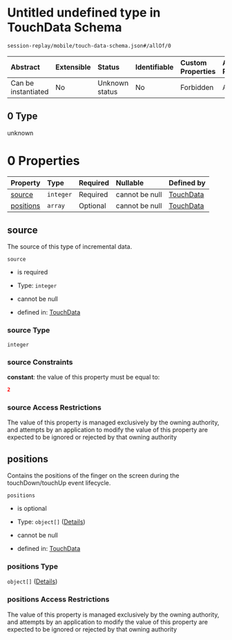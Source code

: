 # Untitled undefined type in TouchData Schema

```txt
session-replay/mobile/touch-data-schema.json#/allOf/0
```



| Abstract            | Extensible | Status         | Identifiable | Custom Properties | Additional Properties | Access Restrictions | Defined In                                                                                             |
| :------------------ | :--------- | :------------- | :----------- | :---------------- | :-------------------- | :------------------ | :----------------------------------------------------------------------------------------------------- |
| Can be instantiated | No         | Unknown status | No           | Forbidden         | Allowed               | none                | [touch-data-schema.json\*](../out/session-replay/mobile/touch-data-schema.json "open original schema") |

## 0 Type

unknown

# 0 Properties

| Property                | Type      | Required | Nullable       | Defined by                                                                                                                                  |
| :---------------------- | :-------- | :------- | :------------- | :------------------------------------------------------------------------------------------------------------------------------------------ |
| [source](#source)       | `integer` | Required | cannot be null | [TouchData](touch-data-schema-allof-0-properties-source.md "session-replay/mobile/touch-data-schema.json#/allOf/0/properties/source")       |
| [positions](#positions) | `array`   | Optional | cannot be null | [TouchData](touch-data-schema-allof-0-properties-positions.md "session-replay/mobile/touch-data-schema.json#/allOf/0/properties/positions") |

## source

The source of this type of incremental data.

`source`

* is required

* Type: `integer`

* cannot be null

* defined in: [TouchData](touch-data-schema-allof-0-properties-source.md "session-replay/mobile/touch-data-schema.json#/allOf/0/properties/source")

### source Type

`integer`

### source Constraints

**constant**: the value of this property must be equal to:

```json
2
```

### source Access Restrictions

The value of this property is managed exclusively by the owning authority, and attempts by an application to modify the value of this property are expected to be ignored or rejected by that owning authority

## positions

Contains the positions of the finger on the screen during the touchDown/touchUp event lifecycle.

`positions`

* is optional

* Type: `object[]` ([Details](touch-data-schema-allof-0-properties-positions-items.md))

* cannot be null

* defined in: [TouchData](touch-data-schema-allof-0-properties-positions.md "session-replay/mobile/touch-data-schema.json#/allOf/0/properties/positions")

### positions Type

`object[]` ([Details](touch-data-schema-allof-0-properties-positions-items.md))

### positions Access Restrictions

The value of this property is managed exclusively by the owning authority, and attempts by an application to modify the value of this property are expected to be ignored or rejected by that owning authority
